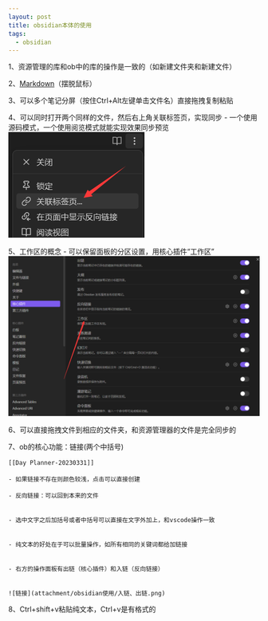 ```yaml
---
layout: post
title: obsidian本体的使用
tags:
  - obsidian
---
```



1、资源管理的库和ob中的库的操作是一致的（如新建文件夹和新建文件）

2、[Markdown](/2023/04/21/Markdown)（摆脱鼠标）

3、可以多个笔记分屏（按住Ctrl+Alt左键单击文件名）直接拖拽复制粘贴

4、可以同时打开两个同样的文件，然后右上角关联标签页，实现同步
	- 一个使用源码模式，一个使用阅览模式就能实现效果同步预览
	![关联标签页](/attachment/obsidian使用/关联标签页.png)

5、工作区的概念
	- 可以保留面板的分区设置，用核心插件“工作区” 
	![工作区](attachment/obsidian使用/工作区.png)

6、可以直接拖拽文件到相应的文件夹，和资源管理器的文件是完全同步的

7、ob的核心功能：链接(两个中括号)

	[[Day Planner-20230331]]

	- 如果链接不存在则颜色较浅，点击可以直接创建

	- 反向链接：可以回到本来的文件


	- 选中文字之后加括号或者中括号可以直接在文字外加上，和vscode操作一致


	- 纯文本的好处在于可以批量操作，如所有相同的关键词都给加链接


	- 右方的操作面板有出链（核心插件）和入链（反向链接）


	![链接](attachment/obsidian使用/入链、出链.png)


8、Ctrl+shift+v粘贴纯文本，Ctrl+v是有格式的